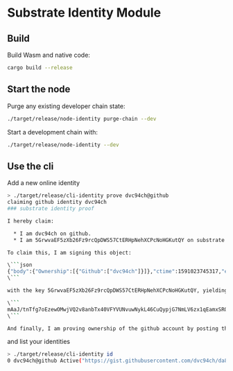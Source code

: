 # Substrate Identity Module

## Build

Build Wasm and native code:

```bash
cargo build --release
```

## Start the node

Purge any existing developer chain state:

```bash
./target/release/node-identity purge-chain --dev
```

Start a development chain with:

```bash
./target/release/node-identity --dev
```

## Use the cli

Add a new online identity

```bash
> ./target/release/cli-identity prove dvc94ch@github
claiming github identity dvc94ch
### substrate identity proof

I hereby claim:

  * I am dvc94ch on github.
  * I am 5GrwvaEF5zXb26Fz9rcQpDWS57CtERHpNehXCPcNoHGKutQY on substrate.

To claim this, I am signing this object:

\```json
{"body":{"Ownership":[{"Github":["dvc94ch"]}]},"ctime":1591023745317,"expire_in":18446744073709551615,"prev":null,"seqno":0}
\```

with the key 5GrwvaEF5zXb26Fz9rcQpDWS57CtERHpNehXCPcNoHGKutQY, yielding the signature:

\```
mAaJ/tnTfg7oEzewOMwjVQ2v8anbTx40VFYVUNvuwNykL46CuQypjG7NmLV6zx1qEamxSROx+u7fN6FgN1jSDF4c
\```

And finally, I am proving ownership of the github account by posting this as a gist.
```

and list your identities

```bash
> ./target/release/cli-identity id
0 dvc94ch@github Active("https://gist.githubusercontent.com/dvc94ch/da8bbf9c69976a3d750e2c433126852b/raw/95d0318026e9318fdb1b970c2708e7376cfac9b6/substrate-identity-proof.md")
```
